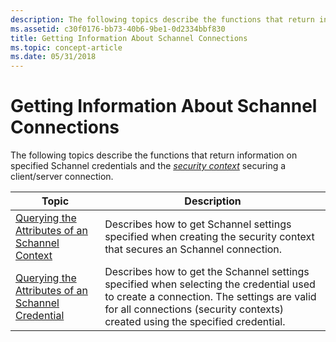 ```yaml
---
description: The following topics describe the functions that return information on specified Schannel credentials and the security context securing a client/server connection.
ms.assetid: c30f0176-bb73-40b6-9be1-0d2334bbf830
title: Getting Information About Schannel Connections
ms.topic: concept-article
ms.date: 05/31/2018
---
```


# Getting Information About Schannel Connections

The following topics describe the functions that return information on specified Schannel credentials and the [*security context*](/windows/desktop/SecGloss/s-gly) securing a client/server connection.



| Topic                                                                                                      | Description                                                                                                                                                                                                                       |
|------------------------------------------------------------------------------------------------------------|-----------------------------------------------------------------------------------------------------------------------------------------------------------------------------------------------------------------------------------|
| [Querying the Attributes of an Schannel Context](querying-the-attributes-of-an-schannel-context.md)       | Describes how to get Schannel settings specified when creating the security context that secures an Schannel connection.<br/>                                                                                               |
| [Querying the Attributes of an Schannel Credential](querying-the-attributes-of-an-schannel-credential.md) | Describes how to get the Schannel settings specified when selecting the credential used to create a connection. The settings are valid for all connections (security contexts) created using the specified credential.<br/> |



 

 

